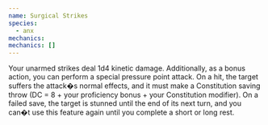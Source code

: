```yaml
---
name: Surgical Strikes
species:
  - anx
mechanics:
mechanics: []
---
```

Your unarmed strikes deal 1d4 kinetic damage. Additionally, as a bonus action, you can perform a special pressure point attack. On a hit, the target suffers the attack�s normal effects, and it must make a Constitution saving throw (DC = 8 + your proficiency bonus + your Constitution modifier). On a failed save, the target is stunned until the end of its next turn, and you can�t use this feature again until you complete a short or long rest.
